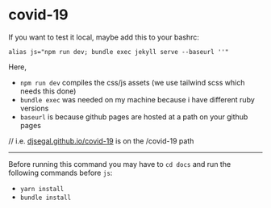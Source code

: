 # covid-19

If you want to test it local, maybe add this to your bashrc:
```
alias js="npm run dev; bundle exec jekyll serve --baseurl ''"
```

Here,
+ `npm run dev` compiles the css/js assets (we use tailwind scss which needs this done)
+ `bundle exec` was needed on my machine because i have different ruby versions
+ `baseurl` is because github pages are hosted at a path on your github pages

// i.e. [djsegal.github.io/covid-19](https://djsegal.github.io/covid-19/) is on the /covid-19 path

----

Before running this command you may have to `cd docs` and run the following commands before `js`:

+ `yarn install`
+ `bundle install`

